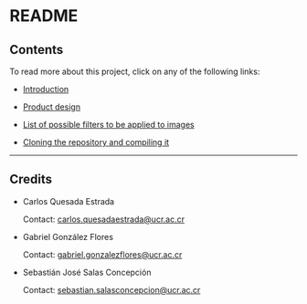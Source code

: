 # README

## **Contents**

To read more about this project, click on any of the following links:

* [Introduction](./documents/Introduction.md)

* [Product design](./documents/Product_design.md)

* [List of possible filters to be applied to images](./documents/Possible_filters_to_implement.md)
  
* [Cloning the repository and compiling it](./documents/Cloning_and_compilation.md)

-------------------------------------

## **Credits**

* Carlos Quesada Estrada
  
  Contact: carlos.quesadaestrada@ucr.ac.cr
  
* Gabriel González Flores
  
  Contact: gabriel.gonzalezflores@ucr.ac.cr

* Sebastián José Salas Concepción
  
  Contact: sebastian.salasconcepcion@ucr.ac.cr
